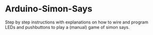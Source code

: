 # Arduino-Simon-Says
Step by step instructions with explanations on how to wire and program LEDs and pushbuttons to play a (manual) game of simon says.
